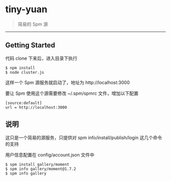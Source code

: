 # tiny-yuan

> 简易的 Spm 源

-----

## Getting Started

代码 clone 下来后，进入目录下执行

    $ npm install
    $ node cluster.js

这样一个 Spm 源服务就启动了，地址为 http://localhost:3000

要让 Spm 使用这个源需要修改 ~/.spm/spmrc 文件，增加以下配置

    [source:default]
    url = http://localhost:3000

## 说明

这只是一个简易的源服务，只提供对 spm info/install/publish/login 这几个命令的支持

用户信息配置在 config/account.json 文件中

    $ spm install gallery/moment
    $ spm info gallery/moment@1.7.2
    $ spm info gallery
